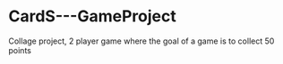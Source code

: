 # CardS---GameProject
Collage project, 2 player game where the goal of a game is to collect 50 points
